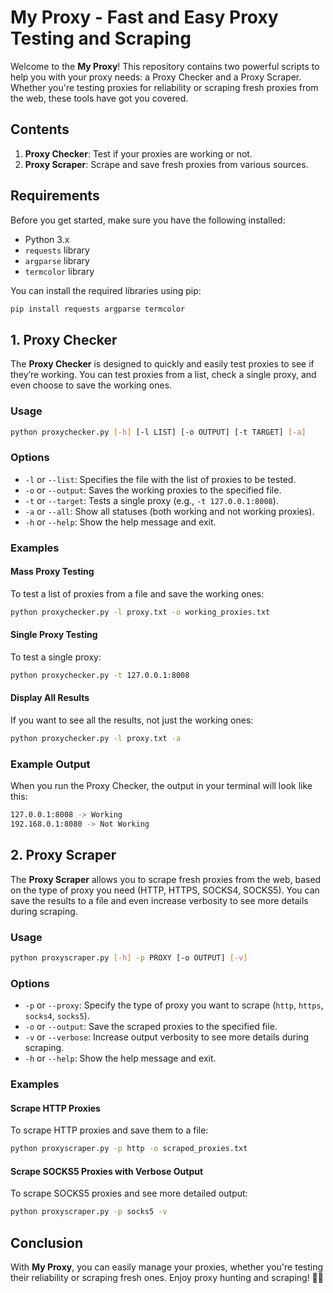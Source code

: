 # My Proxy - Fast and Easy Proxy Testing and Scraping

Welcome to the **My Proxy**! This repository contains two powerful scripts to help you with your proxy needs: a Proxy Checker and a Proxy Scraper. Whether you're testing proxies for reliability or scraping fresh proxies from the web, these tools have got you covered.

## Contents

1. **Proxy Checker**: Test if your proxies are working or not.
2. **Proxy Scraper**: Scrape and save fresh proxies from various sources.

## Requirements

Before you get started, make sure you have the following installed:

- Python 3.x
- `requests` library
- `argparse` library
- `termcolor` library

You can install the required libraries using pip:

```bash
pip install requests argparse termcolor
```

## 1. Proxy Checker

The **Proxy Checker** is designed to quickly and easily test proxies to see if they’re working. You can test proxies from a list, check a single proxy, and even choose to save the working ones.

### Usage

```bash
python proxychecker.py [-h] [-l LIST] [-o OUTPUT] [-t TARGET] [-a]
```

### Options

- `-l` or `--list`: Specifies the file with the list of proxies to be tested.
- `-o` or `--output`: Saves the working proxies to the specified file.
- `-t` or `--target`: Tests a single proxy (e.g., `-t 127.0.0.1:8008`).
- `-a` or `--all`: Show all statuses (both working and not working proxies).
- `-h` or `--help`: Show the help message and exit.

### Examples

#### Mass Proxy Testing

To test a list of proxies from a file and save the working ones:

```bash
python proxychecker.py -l proxy.txt -o working_proxies.txt
```

#### Single Proxy Testing

To test a single proxy:

```bash
python proxychecker.py -t 127.0.0.1:8008
```

#### Display All Results

If you want to see all the results, not just the working ones:

```bash
python proxychecker.py -l proxy.txt -a
```

### Example Output

When you run the Proxy Checker, the output in your terminal will look like this:

```bash
127.0.0.1:8008 -> Working
192.168.0.1:8080 -> Not Working
```

## 2. Proxy Scraper

The **Proxy Scraper** allows you to scrape fresh proxies from the web, based on the type of proxy you need (HTTP, HTTPS, SOCKS4, SOCKS5). You can save the results to a file and even increase verbosity to see more details during scraping.

### Usage

```bash
python proxyscraper.py [-h] -p PROXY [-o OUTPUT] [-v]
```

### Options

- `-p` or `--proxy`: Specify the type of proxy you want to scrape (`http`, `https`, `socks4`, `socks5`).
- `-o` or `--output`: Save the scraped proxies to the specified file.
- `-v` or `--verbose`: Increase output verbosity to see more details during scraping.
- `-h` or `--help`: Show the help message and exit.

### Examples

#### Scrape HTTP Proxies

To scrape HTTP proxies and save them to a file:

```bash
python proxyscraper.py -p http -o scraped_proxies.txt
```

#### Scrape SOCKS5 Proxies with Verbose Output

To scrape SOCKS5 proxies and see more detailed output:

```bash
python proxyscraper.py -p socks5 -v
```

## Conclusion

With **My Proxy**, you can easily manage your proxies, whether you're testing their reliability or scraping fresh ones. Enjoy proxy hunting and scraping! 🕵️‍♂️
